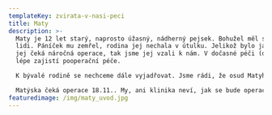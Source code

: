 ```yaml
---
templateKey: zvirata-v-nasi-peci
title: Maty
description: >-
  Maty je 12 let starý, naprosto úžasný, nádherný pejsek. Bohužel měl smůlu na
  lidi. Páníček mu zemřel, rodina jej nechala v útulku. Jelikož bylo jasné, že
  jej čeká náročná operace, tak jsme jej vzali k nám. V dočasné péči (doma) se
  lépe zajistí pooperační péče. 

  K bývalé rodině se nechceme dále vyjadřovat. Jsme rádi, že osud Matyho dostal až k nám. Uděláme pro něj maximum, aby mohl žít a užíval si šťastný psí důchod 😊❤️! 

  Matýska čeká operace 18.11.. My, ani klinika neví, jak se bude operace vyvíjet, zda-li se podaří odstranit všechny nádory ale moc věříme v to nejlepší 🙏🏻. 
featuredimage: /img/maty_uvod.jpg
---
```

